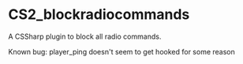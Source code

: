 # CS2_blockradiocommands

A CSSharp plugin to block all radio commands.

Known bug: player_ping doesn't seem to get hooked for some reason
